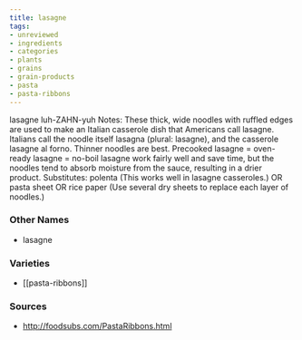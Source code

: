 ```yaml
---
title: lasagne
tags:
- unreviewed
- ingredients
- categories
- plants
- grains
- grain-products
- pasta
- pasta-ribbons
---
```

lasagne luh-ZAHN-yuh Notes: These thick, wide noodles with ruffled edges are used to make an Italian casserole dish that Americans call lasagne. Italians call the noodle itself lasagna (plural: lasagne), and the casserole lasagne al forno. Thinner noodles are best. Precooked lasagne = oven-ready lasagne = no-boil lasagne work fairly well and save time, but the noodles tend to absorb moisture from the sauce, resulting in a drier product. Substitutes: polenta (This works well in lasagne casseroles.) OR pasta sheet OR rice paper (Use several dry sheets to replace each layer of noodles.)

### Other Names

* lasagne

### Varieties

* [[pasta-ribbons]]

### Sources
* http://foodsubs.com/PastaRibbons.html
